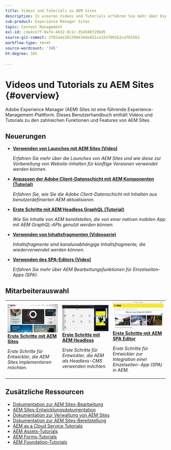 ```yaml
---
title: Videos und Tutorials zu AEM Sites
description: In unseren Videos und Tutorials erfahren Sie mehr über Experience Manager Sites. Entdecken Sie unsere Mitarbeiterauswahl und die Neuigkeiten in AEM Sites.
sub-product: Experience Manager Sites
topic: Content Management
exl-id: cde4ce7f-0afe-4632-8c1c-354586f296d5
source-git-commit: 2f02a4e202390434de831ce1547001b2cef01562
workflow-type: tm+mt
source-wordcount: '345'
ht-degree: 16%

---
```


# Videos und Tutorials zu AEM Sites {#overview}

Adobe Experience Manager (AEM) Sites ist eine führende Experience-Management-Plattform. Dieses Benutzerhandbuch enthält Videos und Tutorials zu den zahlreichen Funktionen und Features von AEM Sites.


<div id="whats-new-section">

## Neuerungen

* **[Verwenden von Launches mit AEM Sites (Video)](./page-authoring/launches.md)**

   *Erfahren Sie mehr über die Launches von AEM Sites und wie diese zur Vorbereitung von Website-Inhalten für künftige Versionen verwendet werden können.*

* **[Anpassen der Adobe Client-Datenschicht mit AEM Komponenten (Tutorial)](./integrations/adobe-client-data-layer/data-layer-customize.md)**

   *Erfahren Sie, wie Sie die Adobe Client-Datenschicht mit Inhalten aus benutzerdefinierten AEM aktualisieren.*

* **[Erste Schritte mit AEM Headless GraphQL (Tutorial)](https://experienceleague.adobe.com/docs/experience-manager-learn/getting-started-with-aem-headless/graphql/overview.html?lang=de)**

   *Wie Sie Inhalte von AEM bereitstellen, die von einer nativen mobilen App mit AEM GraphQL-APIs genutzt werden können.*

* **[Verwenden von Inhaltsfragmenten (Videoserie)](./content-fragments/content-fragments-feature-video-use.md)**

   *Inhaltsfragmente sind kanalunabhängige Inhaltsfragmente, die wiederverwendet werden können.*

* **[Verwenden des SPA-Editors (Video)](./spa-editor/spa-editor-framework-feature-video-use.md)**

   *Erfahren Sie mehr über AEM Bearbeitungsfunktionen für Einzelseiten-Apps (SPA).*

</div>

<div id="recs-overview-body-1"></div>
<div id="recs-overview-body-2"></div>
<div id="recs-overview-body-3"></div>
<div id="recs-overview-body-4"></div>
<div id="recs-overview-body-5"></div>
<div id="recs-overview-body-6"></div>

<div id="staff-picks-section">

## Mitarbeiterauswahl

<table>
<tr>
  <td>
    <a href="https://experienceleague.adobe.com/docs/experience-manager-learn/getting-started-wknd-tutorial-develop/overview.html?lang=de">
      <img alt="Erste Schritte mit AEM Sites - WKND-Tutorial" src="./assets/aem-wknd-tutorial.png" />
    </a>
    <div>
      <a href="https://experienceleague.adobe.com/docs/experience-manager-learn/getting-started-wknd-tutorial-develop/overview.html">
    <strong>Erste Schritte mit AEM Sites</strong>
    </a>
    </div>
    <p>
    <em>Erste Schritte für Entwickler, die AEM Sites implementieren möchten.</em>
    <p>
  </td>
  <td>
    <a href="https://experienceleague.adobe.com/docs/experience-manager-learn/getting-started-with-aem-headless/overview.html?lang=de">
    <img alt="Erste Schritte mit AEM Headless" src="./assets/aem-headless-tutorial.png" />
    </a>
    <div>
    <a href="https://experienceleague.adobe.com/docs/experience-manager-learn/getting-started-with-aem-headless/overview.html">
    <strong>Erste Schritte mit AEM Headless</strong>
    </a>
    </div>
    <p>
    <em>Erste Schritte für Entwickler, die AEM als Headless-CMS verwenden möchten.</em>
    </p>
  </td>
  <td>
    <a href="https://experienceleague.adobe.com/docs/experience-manager-learn/getting-started-with-aem-headless/spa-editor/react/overview.html">
      <img alt="Erste Schritte mit AEM SPA Editor" src="./assets/aem-wknd-spa-editor-tutorial.png" />
    </a>
     <div>
      <a href="https://experienceleague.adobe.com/docs/experience-manager-learn/getting-started-with-aem-headless/spa-editor/react/overview.html">
        <strong>Erste Schritte mit AEM SPA Editor</strong>
      </a>
    </div>
    <p>
    <em>Erste Schritte für Entwickler zur Integration einer Einzelseiten-App (SPA) in AEM.</em>
    <p>
  </td>
</tr>
</table>

</div>

## Zusätzliche Ressourcen

* [Dokumentation zur AEM Sites-Bearbeitung](https://experienceleague.adobe.com/docs/experience-manager-65/authoring/home.html)
* [AEM Sites-Entwicklungsdokumentation](https://experienceleague.adobe.com/docs/experience-manager-65/developing/home.html)
* [Dokumentation zur Verwaltung von AEM Sites](https://experienceleague.adobe.com/docs/experience-manager-65/administering/home.html)
* [Dokumentation zur AEM Sites-Bereitstellung](https://experienceleague.adobe.com/docs/experience-manager-65/deploying/home.html)
* [AEM as a Cloud Service Tutorials](/help/cloud-service/overview.md)
* [AEM Assets-Tutorials](/help/assets/overview.md)
* [AEM Forms-Tutorials](/help/forms/overview.md)
* [AEM Foundation-Tutorials](/help/foundation/overview.md)
